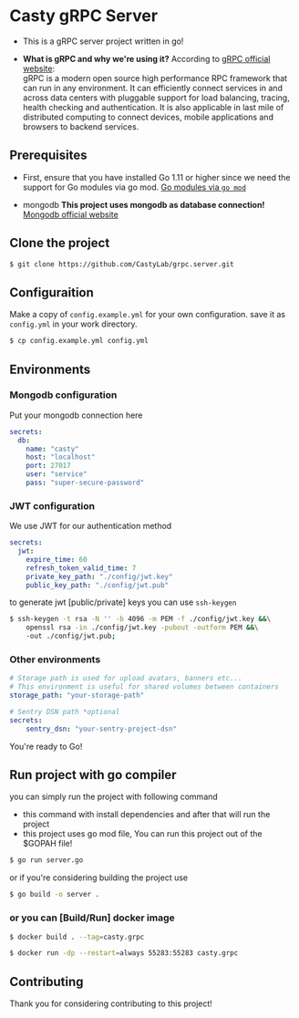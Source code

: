 # Casty gRPC Server
* This is a gRPC server project written in go!

* **What is gRPC and why we're using it?** According to [gRPC official website](https://grpc.io/): <br/> gRPC is a modern open source high performance RPC framework that can run in any environment. It can efficiently connect services in and across data centers with pluggable support for load balancing, tracing, health checking and authentication. It is also applicable in last mile of distributed computing to connect devices, mobile applications and browsers to backend services.

## Prerequisites

* First, ensure that you have installed Go 1.11 or higher since we need the support for Go modules via go mod. [Go modules via `go mod`](https://github.com/golang/go/wiki/Modules)

* mongodb **This project uses mongodb as database connection!**  [Mongodb official website](https://www.mongodb.com/)

## Clone the project
```bash
$ git clone https://github.com/CastyLab/grpc.server.git
```

## Configuraition
Make a copy of `config.example.yml` for your own configuration. save it as `config.yml` in your work directory.
```bash
$ cp config.example.yml config.yml
```

## Environments
### Mongodb configuration
Put your mongodb connection here
```yaml
secrets:
  db:
    name: "casty"
    host: "localhost"
    port: 27017
    user: "service"
    pass: "super-secure-password"
```

### JWT configuration
We use JWT for our authentication method
```yaml
secrets:
  jwt:
    expire_time: 60
    refresh_token_valid_time: 7
    private_key_path: "./config/jwt.key"
    public_key_path: "./config/jwt.pub"
```

to generate jwt [public/private] keys you can use `ssh-keygen`
```bash
$ ssh-keygen -t rsa -N '' -b 4096 -m PEM -f ./config/jwt.key &&\
    openssl rsa -in ./config/jwt.key -pubout -outform PEM &&\
    -out ./config/jwt.pub;
``` 

### Other environments
```yaml
# Storage path is used for upload avatars, banners etc...
# This environment is useful for shared volumes between containers
storage_path: "your-storage-path"

# Sentry DSN path *optional
secrets:
    sentry_dsn: "your-sentry-project-dsn"
```

You're ready to Go!

## Run project with go compiler
you can simply run the project with following command
* this command with install dependencies and after that will run the project
* this project uses go mod file, You can run this project out of the $GOPAH file!
```bash
$ go run server.go
```

or if you're considering building the project use
```bash
$ go build -o server .
```

### or you can [Build/Run] docker image
```bash
$ docker build . --tag=casty.grpc

$ docker run -dp --restart=always 55283:55283 casty.grpc
```

## Contributing
Thank you for considering contributing to this project!